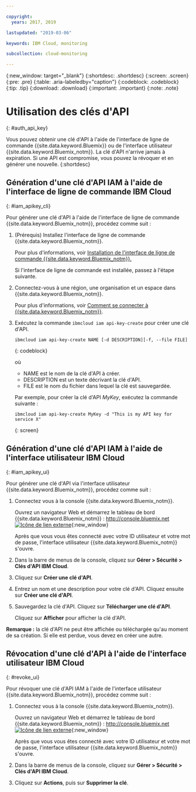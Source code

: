 ```yaml
---

copyright:
  years: 2017, 2019

lastupdated: "2019-03-06"

keywords: IBM Cloud, monitoring

subcollection: cloud-monitoring

---
```


{:new_window: target="_blank"}
{:shortdesc: .shortdesc}
{:screen: .screen}
{:pre: .pre}
{:table: .aria-labeledby="caption"}
{:codeblock: .codeblock}
{:tip: .tip}
{:download: .download}
{:important: .important}
{:note: .note}


# Utilisation des clés d'API
{: #auth_api_key}

Vous pouvez obtenir une clé d'API à l'aide de l'interface de ligne de commande {{site.data.keyword.Bluemix}} ou de l'interface utilisateur {{site.data.keyword.Bluemix_notm}}. La clé d'API n'arrive jamais à expiration. Si une API est compromise, vous pouvez la révoquer et en générer une nouvelle.
{:shortdesc}

## Génération d'une clé d'API IAM à l'aide de l'interface de ligne de commande IBM Cloud
{: #iam_apikey_cli}

Pour générer une clé d'API à l'aide de l'interface de ligne de commande {{site.data.keyword.Bluemix_notm}}, procédez comme suit :

1. (Prérequis) Installez l'interface de ligne de commande {{site.data.keyword.Bluemix_notm}}.

   Pour plus d'informations, voir [Installation de l'interface de ligne de commande {{site.data.keyword.Bluemix_notm}}.](/docs/services/cloud-monitoring/qa?topic=cloud-monitoring-cli_qa#cli_qa)
   
   Si l'interface de ligne de commande est installée, passez à l'étape suivante.
	
2. Connectez-vous à une région, une organisation et un espace dans {{site.data.keyword.Bluemix_notm}}. 

    Pour plus d'informations, voir [Comment se connecter à {{site.data.keyword.Bluemix_notm}}](/docs/services/cloud-monitoring/qa?topic=cloud-monitoring-cli_qa#login).
 
3. Exécutez la commande `ibmcloud iam api-key-create` pour créer une clé d'API.

    ```
    ibmcloud iam api-key-create NAME [-d DESCRIPTION][-f, --file FILE]
	```
	{: codeblock} 
	
	où
	
	* NAME est le nom de la clé d'API à créer.
	* DESCRIPTION est un texte décrivant la clé d'API.
	* FILE est le nom du fichier dans lequel la clé est sauvegardée.
	
    Par exemple, pour créer la clé d'API *MyKey*, exécutez la commande suivante :
	
	```
	ibmcloud iam api-key-create MyKey -d "This is my API key for service X" 
	```
	{: screen}
	
	
	
	
## Génération d'une clé d'API IAM à l'aide de l'interface utilisateur IBM Cloud
{: #iam_apikey_ui}

Pour générer une clé d'API via l'interface utilisateur {{site.data.keyword.Bluemix_notm}}, procédez comme suit :

1. Connectez vous à la console {{site.data.keyword.Bluemix_notm}}.

    Ouvrez un navigateur Web et démarrez le tableau de bord {{site.data.keyword.Bluemix_notm}} : [http://console.bluemix.net ![Icône de lien externe](../../../icons/launch-glyph.svg "Icône de lien externe")](http://bluemix.net){:new_window}
	
	Après que vous vous êtes connecté avec votre ID utilisateur et votre mot de passe, l'interface utilisateur {{site.data.keyword.Bluemix_notm}} s'ouvre.

2. Dans la barre de menus de la console, cliquez sur **Gérer > Sécurité > Clés d'API IBM Cloud**.

3. Cliquez sur **Créer une clé d'API**.

4. Entrez un nom et une description pour votre clé d'API. Cliquez ensuite sur **Créer une clé d'API**.

5. Sauvegardez la clé d'API. Cliquez sur **Télécharger une clé d'API**.

    Cliquez sur **Afficher** pour afficher la clé d'API.  

**Remarque :** la clé d'API ne peut être affichée ou téléchargée qu'au moment de sa création. Si elle est perdue, vous devez en créer une autre.  


	
## Révocation d'une clé d'API à l'aide de l'interface utilisateur IBM Cloud
{: #revoke_ui}
	
Pour révoquer une clé d'API IAM à l'aide de l'interface utilisateur {{site.data.keyword.Bluemix_notm}}, procédez comme suit :

1. Connectez vous à la console {{site.data.keyword.Bluemix_notm}}.

    Ouvrez un navigateur Web et démarrez le tableau de bord {{site.data.keyword.Bluemix_notm}} : [http://console.bluemix.net ![Icône de lien externe](../../../icons/launch-glyph.svg "Icône de lien externe")](http://bluemix.net){:new_window}
	
	Après que vous vous êtes connecté avec votre ID utilisateur et votre mot de passe, l'interface utilisateur {{site.data.keyword.Bluemix_notm}} s'ouvre.

2. Dans la barre de menus de la console, cliquez sur **Gérer > Sécurité > Clés d'API IBM Cloud**.

3. Cliquez sur **Actions**, puis sur **Supprimer la clé**.





	

	
	
	
	
	
	
